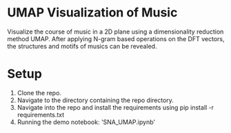 # UMAP Visualization of Music
Visualize the course of music in a 2D plane using a dimensionality reduction method UMAP. After applying N-gram based operations on the DFT vectors, the structures and motifs of musics can be revealed.

# Setup
1. Clone the repo.
2. Navigate to the directory containing the repo directory.
3. Navigate into the repo and install the requirements using pip install -r requirements.txt
4. Running the demo notebook: 'SNA_UMAP.ipynb'
